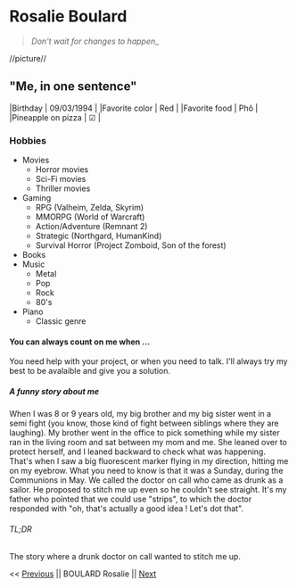 # Rosalie Boulard

> _Don't wait for changes to happen__

//picture//

## "Me, in one sentence"

|Birthday           | 09/03/1994 |
|Favorite color     | Red        |
|Favorite food      | Phô        |
|Pineapple on pizza | &#x2611;   |

### Hobbies

- Movies
	* Horror movies
	* Sci-Fi movies
	* Thriller movies
- Gaming
	* RPG (Valheim, Zelda, Skyrim)
	* MMORPG (World of Warcraft)
	* Action/Adventure (Remnant 2)
	* Strategic (Northgard, HumanKind)
	* Survival Horror (Project Zomboid, Son of the forest)
- Books
- Music
	* Metal
	* Pop
	* Rock
	* 80's
- Piano
	* Classic genre

#### You can always count on me when ...

You need help with your project, or when you need to talk. I'll always try my best to be avalaible and give you a solution.


##### A funny story about me

When I was 8 or 9 years old, my big brother and my big sister went in a semi fight (you know, those kind of fight between siblings where they are laughing). My brother went in the office to pick something while my sister ran in the living room and sat between my mom and me. She leaned over to protect herself, and I leaned backward to check what was happening.
That's when I saw a big fluorescent marker flying in my direction, hitting me on my eyebrow.
What you need to know is that it was a Sunday, during the Communions in May. We called the doctor on call who came as drunk as a sailor. He proposed to stitch me up even so he couldn't see straight. It's my father who pointed that we could use "strips", to which the doctor responded with "oh, that's actually a good idea ! Let's dot that".

###### TL;DR

The story where a drunk doctor on call wanted to stitch me up.


<< [Previous](https://--) || BOULARD Rosalie || [Next](https://--)


